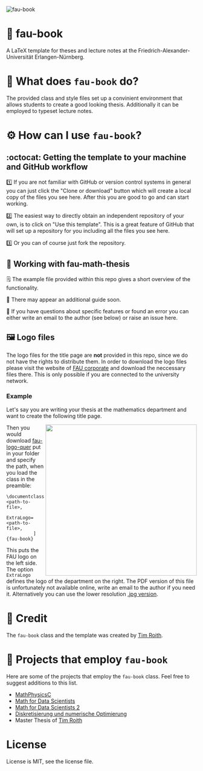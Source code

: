 
![fau-book](https://user-images.githubusercontent.com/44805883/168074199-828888ec-748f-4676-85d6-81e94a38a615.png)


:green_book: fau-book
================
A LaTeX template for theses and lecture notes at the Friedrich-Alexander-Universität Erlangen-Nürnberg.

<a name="What"></a>
# :toolbox: What does ```fau-book``` do?
The provided class and style files set up a convinient environment that 
allows students to create a good looking thesis. Additionally it can be employed to typeset lecture notes.

<a name="How"></a>
# :gear: How can I use ```fau-book```?

## :octocat: Getting the template to your machine and GitHub workflow

:one: If you are not familiar with GitHub or version control systems in general you 
can just click the "Clone or download" button which will create a local copy 
of the files you see here. After this you are good to go and can start working.

:two: The easiest way to directly obtain an independent repository of your own, 
is to click on "Use this template". This is a great feature of GitHub 
that will set up a repository for you including all the files you see here. 

:three: Or you can of course just fork the repository.

## :briefcase: Working with fau-math-thesis

:spiral_notepad: The example file provided within this repo gives a short overview of the functionality. 

:calendar: There may appear an additional guide soon.

:paperclip: If you have questions about specific features or found an error you can either write an email to the author (see below) or raise an issue here.

## :framed_picture: Logo files

The logo files for the title page are **not** provided in this repo, since we do not have the rights to distribute them. In order to download the logo files please visit the website of [FAU corporate](https://www.intern.fau.de/kommunikation-marketing-und-corporate-identity/corporate-identity/fau-logo/#collapse_58) and download the neccessary files there. This is only possible if you are connected to the university network.

### Example

Let's say you are writing your thesis at the mathematics department and want to create the following title page.

<img src="https://user-images.githubusercontent.com/44805883/168069022-0ded3cd5-00cc-486c-917c-3f1d49a0baf9.png" align="right" width="400px"/>

Then you would download [fau-logo-quer](https://www.doc.zuv.fau.de//M/FAU-Logo/05_FAU_NatFak/Print/Quer/CMYK/FAU_NatFak_Q_CMYK_blue.pdf) put in your folder and specify the path, when you load the class in the preamble:

```
\documentclass[WordMark=<path-to-file>,
	       ExtraLogo=<path-to-file>,
	      ]{fau-book}
```

This puts the FAU logo on the left side. The option ```ExtraLogo``` defines the logo of the department on the right. The PDF version of this file is unfortunately not available online, write an email to the author if you need it. Alternatively you can use the lower resolution [.jpg version](https://en.www.math.fau.de/wp-content/uploads/sites/3/2018/07/cropped-FAU_DMM_Logo_rgb_10cm-3.jpg).
<br clear="right"/>


# :beer: Credit

The ```fau-book``` class and the template was created by [Tim Roith](https://timroith.github.io/).

# :city_sunset: Projects that employ ```fau-book```

Here are some of the projects that employ the ```fau-book``` class. Feel free to suggest additions to this list.

* [MathPhysicsC](https://github.com/FAU-AMMN/MathPhysicsC)
* [Math for Data Scientists](https://github.com/FAU-AMMN/MathDataScience)
* [Math for Data Scientists 2](https://github.com/FAU-AMMN/MathDataScience2)
* [Diskretisierung und numerische Optimierung](https://github.com/FAU-AMMN/DnO)
* Master Thesis of [Tim Roith](https://timroith.github.io/)

# License
License is MIT, see the license file.
